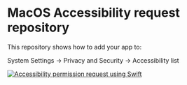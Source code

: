 # MacOS Accessibility request repository

This repository shows how to add your app to:

System Settings -> Privacy and Security -> Accessibility list


[![Accessibility permission request using Swift][1]][1]


  [1]: https://i.stack.imgur.com/cW0mk.gif
